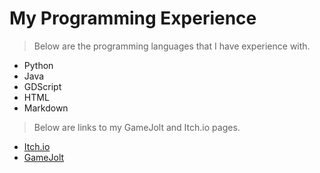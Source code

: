 # My Programming Experience

>Below are the programming languages that I have experience with.
 
 * Python
 * Java
 * GDScript
 * HTML
 * Markdown

>Below are links to my GameJolt and Itch.io pages.

* [Itch.io](https://gamesbybamsall.itch.io/)
* [GameJolt](https://gamejolt.com/@gamesbybamsall)
